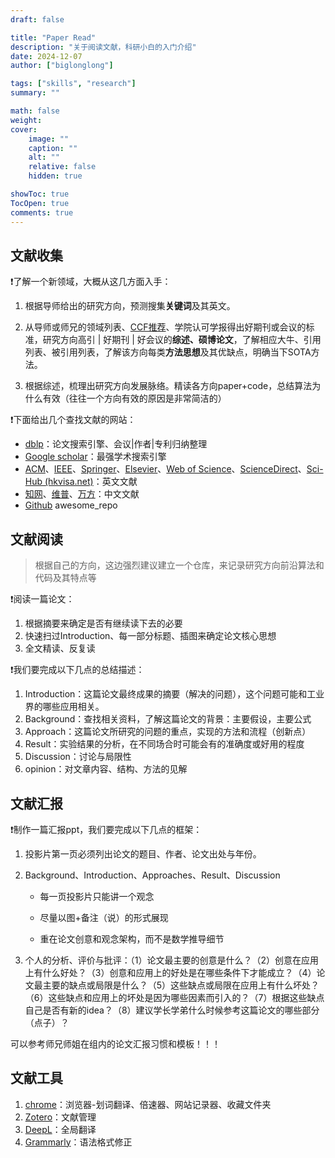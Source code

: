 ```yaml
---
draft: false

title: "Paper Read"
description: "关于阅读文献，科研小白的入门介绍"
date: 2024-12-07
author: ["biglonglong"]

tags: ["skills", "research"]
summary: ""

math: false
weight:
cover:
    image: ""
    caption: ""
    alt: ""
    relative: false
    hidden: true

showToc: true
TocOpen: true
comments: true
---
```


## 文献收集

:exclamation:了解一个新领域，大概从这几方面入手：

1. 根据导师给出的研究方向，预测搜集**关键词**及其英文。

2. 从导师或师兄的领域列表、[CCF推荐](https://www.ccf.org.cn/Academic_Evaluation/By_category/)、学院认可学报得出好期刊或会议的标准，研究方向高引 | 好期刊 | 好会议的**综述、硕博论文**，了解相应大牛、引用列表、被引用列表，了解该方向每类**方法思想**及其优缺点，明确当下SOTA方法。

3. 根据综述，梳理出研究方向发展脉络。精读各方向paper+code，总结算法为什么有效（往往一个方向有效的原因是非常简洁的）

:exclamation:下面给出几个查找文献的网站：

- [dblp](https://dblp.uni-trier.de/)：论文搜索引擎、会议|作者|专利归纳整理
- [Google scholar](https://scholar.google.com/)：最强学术搜索引擎
- [ACM](https://dl.acm.org/)、[IEEE](http://ieeexplore.ieee.org/)、[Springer](https://www.springer.com/)、[Elsevier](https://www.elsevier.cn/)、[Web of Science](https://webofscience.clarivate.cn/wos/alldb/basic-search)、[ScienceDirect](https://www.sciencedirect.com/)、[Sci-Hub (hkvisa.net)](https://sci-hub.hkvisa.net/)：英文文献
- [知网](https://www.cnki.net/)、[维普](https://qikan.cqvip.com/)、[万方](https://g.wanfangdata.com.cn/)：中文文献
- [Github](https://github.com/) awesome_repo



## 文献阅读

> 根据自己的方向，这边强烈建议建立一个仓库，来记录研究方向前沿算法和代码及其特点等

:exclamation:阅读一篇论文：

1. 根据摘要来确定是否有继续读下去的必要
2. 快速扫过Introduction、每一部分标题、插图来确定论文核心思想
3. 全文精读、反复读

:exclamation:我们要完成以下几点的总结描述：

1. Introduction：这篇论文最终成果的摘要（解决的问题），这个问题可能和工业界的哪些应用相关。
2. Background：查找相关资料，了解这篇论文的背景：主要假设，主要公式
3. Approach：这篇论文所研究的问题的重点，实现的方法和流程（创新点）
4. Result：实验结果的分析，在不同场合时可能会有的准确度或好用的程度
5. Discussion：讨论与局限性
6. opinion：对文章内容、结构、方法的见解



## 文献汇报

:exclamation:制作一篇汇报ppt，我们要完成以下几点的框架：

1. 投影片第一页必须列出论文的题目、作者、论文出处与年份。

2. Background、Introduction、Approaches、Result、Discussion

   - 每一页投影片只能讲一个观念

   - 尽量以图+备注（说）的形式展现

   - 重在论文创意和观念架构，而不是数学推导细节

3. 个人的分析、评价与批评：（1）论文最主要的创意是什么？（2）创意在应用上有什么好处？（3）创意和应用上的好处是在哪些条件下才能成立？（4）论文最主要的缺点或局限是什么？（5）这些缺点或局限在应用上有什么坏处？（6）这些缺点和应用上的坏处是因为哪些因素而引入的？（7）根据这些缺点自己是否有新的idea？（8）建议学长学弟什么时候参考这篇论文的哪些部分（点子）？

可以参考师兄师姐在组内的论文汇报习惯和模板！！！



## 文献工具

1. [chrome](https://www.google.com/chrome/)：浏览器-划词翻译、倍速器、网站记录器、收藏文件夹
2. [Zotero](https://www.zotero.org/)：文献管理
3. [DeepL](https://www.deepl.com/zh/translator)：全局翻译
4. [Grammarly](https://www.grammarly.com/)：语法格式修正
